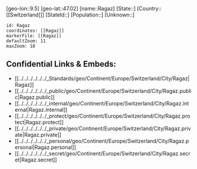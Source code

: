 ﻿---
location: [47.02,9.5]
mapzoom: [7,12] 
mapmarker: city 
type: City
tags:
- geo/City


SpocWebEntityId: 33612
isDeleted: false
confidential: public

---
[geo-lon::9.5]
[geo-lat::47.02]
[name::Ragaz]
[State::]
[Country::[[Switzerland]]]
[StateId::]
[Population::]
[Unknown::]


```leaflet
id: Ragaz
coordinates: [[Ragaz]]
markerFile: [[Ragaz]]
defaultZoom: 11 
maxZoom: 18
```


## Confidential Links & Embeds: 
- [[../../../../../../_Standards/geo/Continent/Europe/Switzerland/City/Ragaz|Ragaz]] 
- [[../../../../../../_public/geo/Continent/Europe/Switzerland/City/Ragaz.public|Ragaz.public]] 
- [[../../../../../../_internal/geo/Continent/Europe/Switzerland/City/Ragaz.internal|Ragaz.internal]] 
- [[../../../../../../_protect/geo/Continent/Europe/Switzerland/City/Ragaz.protect|Ragaz.protect]] 
- [[../../../../../../_private/geo/Continent/Europe/Switzerland/City/Ragaz.private|Ragaz.private]] 
- [[../../../../../../_personal/geo/Continent/Europe/Switzerland/City/Ragaz.personal|Ragaz.personal]] 
- [[../../../../../../_secret/geo/Continent/Europe/Switzerland/City/Ragaz.secret|Ragaz.secret]] 
